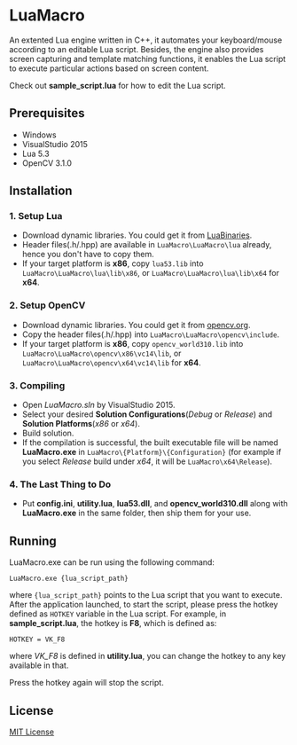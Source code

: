 # LuaMacro
An extented Lua engine written in C++, it automates your keyboard/mouse according to an editable Lua script. Besides, the engine also provides screen capturing and template matching functions, it enables the Lua script to execute particular actions based on screen content.

Check out **sample_script.lua** for how to edit the Lua script.

## Prerequisites
* Windows
* VisualStudio 2015
* Lua 5.3
* OpenCV 3.1.0

## Installation
### 1. Setup Lua
* Download dynamic libraries. You could get it from [LuaBinaries](http://luabinaries.sourceforge.net/).
* Header files(.h/.hpp) are available in `LuaMacro\LuaMacro\lua` already, hence you don't have to copy them.
* If your target platform is **x86**, copy `lua53.lib` into `LuaMacro\LuaMacro\lua\lib\x86`, or `LuaMacro\LuaMacro\lua\lib\x64` for **x64**.
### 2. Setup OpenCV
* Download dynamic libraries. You could get it from [opencv.org](https://opencv.org/releases/).
* Copy the header files(.h/.hpp) into `LuaMacro\LuaMacro\opencv\include`.
* If your target platform is **x86**, copy `opencv_world310.lib` into `LuaMacro\LuaMacro\opencv\x86\vc14\lib`, or `LuaMacro\LuaMacro\opencv\x64\vc14\lib` for **x64**.
### 3. Compiling
* Open *LuaMacro.sln* by VisualStudio 2015.
* Select your desired **Solution Configurations**(*Debug* or *Release*) and **Solution Platforms**(*x86* or *x64*).
* Build solution.
* If the compilation is successful, the built executable file will be named **LuaMacro.exe** in `LuaMacro\{Platform}\{Configuration}` (for example if you select *Release* build under *x64*, it will be `LuaMacro\x64\Release`).
### 4. The Last Thing to Do
* Put **config.ini**, **utility.lua**, **lua53.dll**, and **opencv_world310.dll** along with **LuaMacro.exe** in the same folder, then ship them for your use.

## Running
LuaMacro.exe can be run using the following command:
```
LuaMacro.exe {lua_script_path}
```
where `{lua_script_path}` points to the Lua script that you want to execute. After the application launched, to start the script, please press the hotkey defined as `HOTKEY` variable in the Lua script. For example, in **sample_script.lua**, the hotkey is **F8**, which is defined as:
```
HOTKEY = VK_F8
```
where *VK_F8* is defined in **utility.lua**, you can change the hotkey to any key available in that.

Press the hotkey again will stop the script.

## License
[MIT License](https://raw.githubusercontent.com/shucheng-liu/LuaMacro/master/LICENSE)
